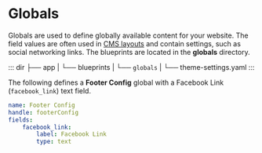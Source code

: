 # Globals

Globals are used to define globally available content for your website. The field values are often used in [CMS layouts](../cms/layouts) and contain settings, such as social networking links. The blueprints are located in the **globals** directory.

::: dir
├── app
|   └── blueprints
|       └── `globals`
|           └── theme-settings.yaml
:::

The following defines a **Footer Config** global with a Facebook Link (`facebook_link`) text field.

```yaml
name: Footer Config
handle: footerConfig
fields:
    facebook_link:
        label: Facebook Link
        type: text
```
